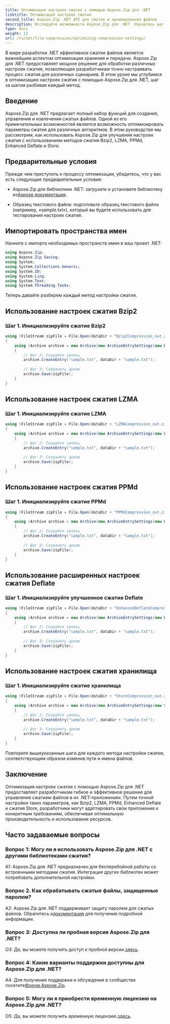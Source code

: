 ```yaml
---
title: Оптимизация настроек сжатия с помощью Aspose.Zip для .NET
linktitle: Оптимизация настроек сжатия
second_title: Aspose.Zip .NET API для сжатия и архивирования файлов
description: Исследуйте возможности Aspose.Zip для .NET. Научитесь шаг за шагом оптимизировать параметры сжатия, используя методы Bzip2, LZMA, PPMd, Enhanced Deflate и Store. Улучшите свои приложения .NET с помощью эффективного сжатия файлов.
type: docs
weight: 12
url: /ru/net/file-compression/optimizing-compression-settings/
---
```

В мире разработки .NET эффективное сжатие файлов является важнейшим аспектом оптимизации хранения и передачи. Aspose.Zip для .NET предоставляет мощное решение для обработки различных настроек сжатия, позволяющее разработчикам точно настраивать процесс сжатия для различных сценариев. В этом уроке мы углубимся в оптимизацию настроек сжатия с помощью Aspose.Zip для .NET, шаг за шагом разбивая каждый метод.

## Введение

Aspose.Zip для .NET предлагает полный набор функций для создания, управления и извлечения сжатых файлов. Одной из его примечательных возможностей является возможность оптимизировать параметры сжатия для различных алгоритмов. В этом руководстве мы рассмотрим, как использовать Aspose.Zip для улучшения настроек сжатия с использованием методов сжатия Bzip2, LZMA, PPMd, Enhanced Deflate и Store.

## Предварительные условия

Прежде чем приступить к процессу оптимизации, убедитесь, что у вас есть следующие предварительные условия:

-  Aspose.Zip для библиотеки .NET: загрузите и установите библиотеку из[Aspose документация](https://reference.aspose.com/zip/net/).

- Образец текстового файла: подготовьте образец текстового файла (например, «sample.txt»), который вы будете использовать для тестирования настроек сжатия.

## Импортировать пространства имен

Начните с импорта необходимых пространств имен в ваш проект .NET:

```csharp
using Aspose.Zip;
using Aspose.Zip.Saving;
using System;
using System.Collections.Generic;
using System.IO;
using System.Linq;
using System.Text;
using System.Threading.Tasks;
```

Теперь давайте разберем каждый метод настройки сжатия.

## Использование настроек сжатия Bzip2

### Шаг 1. Инициализируйте сжатие Bzip2

```csharp
using (FileStream zipFile = File.Open(dataDir + "Bzip2Compression_out.zip", FileMode.Create))
{
    using (Archive archive = new Archive(new ArchiveEntrySettings(new Bzip2CompressionSettings())))
    {
        // Шаг 2: Создайте запись
        archive.CreateEntry("sample.txt", dataDir + "sample.txt");
        
        // Шаг 3: Сохранить архив
        archive.Save(zipFile);
    }
}
```

## Использование настроек сжатия LZMA

### Шаг 1. Инициализируйте сжатие LZMA

```csharp
using (FileStream zipFile = File.Open(dataDir + "LZMACompression_out.zip", FileMode.Create))
{
    using (Archive archive = new Archive(new ArchiveEntrySettings(new LzmaCompressionSettings())))
    {
        // Шаг 2: Создайте запись
        archive.CreateEntry("sample.txt", dataDir + "sample.txt");
        
        // Шаг 3: Сохранить архив
        archive.Save(zipFile);
    }
}
```

## Использование настроек сжатия PPMd

### Шаг 1. Инициализируйте сжатие PPMd

```csharp
using (FileStream zipFile = File.Open(dataDir + "PPMdCompression_out.zip", FileMode.Create))
{
    using (Archive archive = new Archive(new ArchiveEntrySettings(new PPMdCompressionSettings())))
    {
        // Шаг 2: Создайте запись
        archive.CreateEntry("sample.txt", dataDir + "sample.txt");
        
        // Шаг 3: Сохранить архив
        archive.Save(zipFile);
    }
}
```

## Использование расширенных настроек сжатия Deflate

### Шаг 1. Инициализируйте улучшенное сжатие Deflate

```csharp
using (FileStream zipFile = File.Open(dataDir + "EnhancedDeflateCompression_out.zip", FileMode.Create))
{
    using (Archive archive = new Archive(new ArchiveEntrySettings(new EnhancedDeflateCompressionSettings())))
    {
        // Шаг 2: Создайте запись
        archive.CreateEntry("sample.txt", dataDir + "sample.txt");
        
        // Шаг 3: Сохранить архив
        archive.Save(zipFile);
    }
}
```

## Использование настроек сжатия хранилища

### Шаг 1. Инициализируйте сжатие хранилища

```csharp
using (FileStream zipFile = File.Open(dataDir + "StoreCompression_out.zip", FileMode.Create))
{
    using (Archive archive = new Archive(new ArchiveEntrySettings(new StoreCompressionSettings())))
    {
        // Шаг 2: Создайте запись
        archive.CreateEntry("sample.txt", dataDir + "sample.txt");
        
        // Шаг 3: Сохранить архив
        archive.Save(zipFile);
    }
}
```

Повторите вышеуказанные шаги для каждого метода настройки сжатия, соответствующим образом изменив пути и имена файлов.

## Заключение

Оптимизация настроек сжатия с помощью Aspose.Zip для .NET предоставляет разработчикам гибкое и эффективное решение для управления сжатием файлов в их .NET-приложениях. Путем точной настройки таких параметров, как Bzip2, LZMA, PPMd, Enhanced Deflate и сжатия Store, разработчики могут адаптировать свои приложения к конкретным требованиям, обеспечивая оптимальную производительность и использование ресурсов.

## Часто задаваемые вопросы

### Вопрос 1: Могу ли я использовать Aspose.Zip для .NET с другими библиотеками сжатия?

A1: Aspose.Zip для .NET предназначен для бесперебойной работы со встроенными методами сжатия. Интеграция других библиотек может потребовать дополнительной настройки.

### Вопрос 2. Как обрабатывать сжатые файлы, защищенные паролем?

 A2: Aspose.Zip для .NET поддерживает защиту паролем для сжатых файлов. Обратитесь к[документация](https://reference.aspose.com/zip/net/) для получения подробной информации.

### Вопрос 3: Доступна ли пробная версия Aspose.Zip для .NET?

 О3: Да, вы можете получить доступ к пробной версии.[здесь](https://releases.aspose.com/).

### Вопрос 4: Какие варианты поддержки доступны для Aspose.Zip для .NET?

A4: Для получения поддержки и обсуждения в сообществе посетите[Форум Aspose.Zip](https://forum.aspose.com/c/zip/37).

### Вопрос 5: Могу ли я приобрести временную лицензию на Aspose.Zip для .NET?

 О5: Да, вы можете получить временную лицензию.[здесь](https://purchase.aspose.com/temporary-license/).